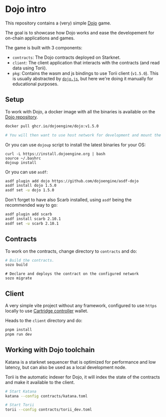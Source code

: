 # Dojo intro

This repository contains a (very) simple [Dojo](https://book.dojoengine.org/) game.

The goal is to showcase how Dojo works and ease the developement for on-chain applications and games.

The game is built with 3 components:

- `contracts`: The Dojo contracts deployed on Starknet.
- `client`: The client application that interacts with the contracts (and read data using Torii).
- `pkg`: Contains the wasm and js bindings to use Torii client (`v1.5.0`). This is usually abstracted by [`dojo.js`](https://github.com/dojoengine/dojo.js), but here we're doing it manually for educational purposes.

## Setup

To work with Dojo, a docker image with all the binaries is available on the [Dojo repository](https://github.com/dojoengine/dojo/pkgs/container/dojo).

```bash
docker pull ghcr.io/dojoengine/dojo:v1.5.0

# You will then want to use host network for development and mount the contracts directory.
```

Or you can use `dojoup` script to install the latest binaries for your OS:
```
curl -L https://install.dojoengine.org | bash
source ~/.bashrc
dojoup install
```

Or you can use `asdf`:

```bash
asdf plugin add dojo https://github.com/dojoengine/asdf-dojo
asdf install dojo 1.5.0
asdf set -u dojo 1.5.0
```

Don't forget to have also Scarb installed, using `asdf` being the recommended way to go:

```bash
asdf plugin add scarb
asdf install scarb 2.10.1
asdf set -u scarb 2.10.1
```

## Contracts

To work on the contracts, change directory to `contracts` and do:

```bash
# Build the contracts.
sozo build
```

```
# Declare and deploys the contract on the configured network
sozo migrate
```

## Client

A very simple vite project without any framework, configured to use `https` locally to use [Cartridge controller](https://docs.cartridge.gg/controller/overview) wallet.

Heads to the `client` directory and do:

```bash
pnpm install
pnpm run dev
```

## Working with Dojo toolchain

Katana is a starknet sequencer that is optimized for performance and low latency, but can also be used as a local development node.

Torii is the automatic indexer for Dojo, it will index the state of the contracts and make it available to the client.

```bash
# Start Katana
katana --config contracts/katana.toml

# Start Torii
torii --config contracts/torii_dev.toml
```
